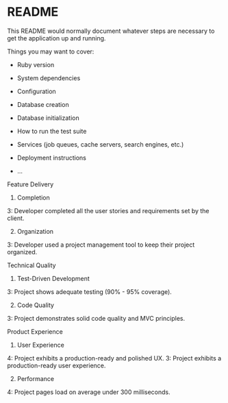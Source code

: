 # README

This README would normally document whatever steps are necessary to get the
application up and running.

Things you may want to cover:

* Ruby version

* System dependencies

* Configuration

* Database creation

* Database initialization

* How to run the test suite

* Services (job queues, cache servers, search engines, etc.)

* Deployment instructions

* ...

Feature Delivery
1. Completion

3: Developer completed all the user stories and requirements set by the client.


2. Organization

3: Developer used a project management tool to keep their project organized.


Technical Quality
1. Test-Driven Development

3: Project shows adequate testing (90% - 95% coverage).



2. Code Quality

3: Project demonstrates solid code quality and MVC principles.



Product Experience
1. User Experience

4: Project exhibits a production-ready and polished UX.
3: Project exhibits a production-ready user experience.



2. Performance

4: Project pages load on average under 300 milliseconds.

